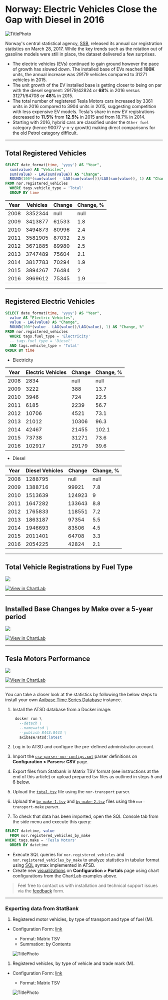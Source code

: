 # Norway: Electric Vehicles Close the Gap with Diesel in 2016

![TitlePhoto](./images/TitlePhoto.png)

Norway's central statistical agency, [SSB](https://www.ssb.no/statistikkbanken/selecttable/hovedtabellHjem.asp?KortNavnWeb=bilreg&CMSSubjectArea=transport-og-reiseliv&PLanguage=1&checked=true), released its annual car registration statistics on March 28, 2017. While the key trends such as the rotation out of gasoline models were still in place, the dataset delivered a few surprises.

* The electric vehicles (EVs) continued to gain ground however the pace of growth has slowed down. The installed base of EVs reached **100K** units, the annual increase was 29179 vehicles compared to 31271 vehicles in 2015.
* The unit growth of the EV installed base is getting closer to being on par with the diesel segment: 29179/42824 or **68%** in 2016 versus 31271/64708 or **48%** in 2015.
* The total number of registered Tesla Motors cars increased by 3361 units in 2016 compared to 3904 units in 2015, suggesting competition with less expensive EV models. Tesla's share in new EV registrations decreased to **11.5%** from **12.5%** in 2015 and from 18.7% in 2014.
* Starting with 2016, hybrid cars are classified under the `Other fuel` category (hence 90077 y-o-y growth) making direct comparisons for the old Petrol category difficult.

---

## Total Registered Vehicles

```sql
SELECT date_format(time, 'yyyy') AS "Year",
  sum(value) AS "Vehicles",
  sum(value) - LAG(sum(value)) AS "Change",
  ROUND(100*(sum(value) - LAG(sum(value)))/LAG(sum(value)), 1) AS "Change, %"
FROM nor.registered_vehicles
  WHERE tags.vehicle_type = 'Total'
  GROUP BY time
```

| Year | Vehicles | Change | Change, % |
|------|----------|--------|-----------|
| 2008 | 3352344  | null   | null      |
| 2009 | 3413877  | 61533  | 1.8       |
| 2010 | 3494873  | 80996  | 2.4       |
| 2011 | 3581905  | 87032  | 2.5       |
| 2012 | 3671885  | 89980  | 2.5       |
| 2013 | 3747489  | 75604  | 2.1       |
| 2014 | 3817783  | 70294  | 1.9       |
| 2015 | 3894267  | 76484  | 2         |
| 2016 | 3969612  | 75345  | 1.9       |

---

## Registered Electric Vehicles

```sql
SELECT date_format(time, 'yyyy') AS "Year",
  value AS "Electric Vehicles",
  value - LAG(value) AS "Change",
  ROUND(100*(value - LAG(value))/LAG(value), 1) AS "Change, %"
FROM nor.registered_vehicles
  WHERE tags.fuel_type = 'Electricity'
  -- tags.fuel_type = 'Diesel'
  AND tags.vehicle_type = 'Total'
ORDER BY time
```

* Electricity

| Year | Electric Vehicles | Change | Change, % |
|------|-------------------|--------|-----------|
| 2008 | 2834              | null   | null      |
| 2009 | 3222              | 388    | 13.7      |
| 2010 | 3946              | 724    | 22.5      |
| 2011 | 6185              | 2239   | 56.7      |
| 2012 | 10706             | 4521   | 73.1      |
| 2013 | 21012             | 10306  | 96.3      |
| 2014 | 42467             | 21455  | 102.1     |
| 2015 | 73738             | 31271  | 73.6      |
| 2016 | 102917            | 29179  | 39.6      |

* Diesel

| Year | Diesel Vehicles | Change | Change, % |
|------|-----------------|--------|-----------|
| 2008 | 1288795         | null   | null      |
| 2009 | 1388716         | 99921  | 7.8       |
| 2010 | 1513639         | 124923 | 9         |
| 2011 | 1647282         | 133643 | 8.8       |
| 2012 | 1765833         | 118551 | 7.2       |
| 2013 | 1863187         | 97354  | 5.5       |
| 2014 | 1946693         | 83506  | 4.5       |
| 2015 | 2011401         | 64708  | 3.3       |
| 2016 | 2054225         | 42824  | 2.1       |

---

## Total Vehicle Registrations by Fuel Type

![](./images/chart-total.png)

[![View in ChartLab](./images/button.png)](https://apps.axibase.com/chartlab/bbc5e671/5/#fullscreen)

---

## Installed Base Changes by Make over a 5-year period

![](./images/chart-winner-losers.png)

[![View in ChartLab](./images/button.png)](https://apps.axibase.com/chartlab/bbc5e671/6/#fullscreen)

---

## Tesla Motors Performance

![](./images/chart-tesla.png)

[![View in ChartLab](./images/button.png)](https://apps.axibase.com/chartlab/bbc5e671/7/#fullscreen)

---

You can take a closer
look at the statistics by following the below steps to install your own [Axibase Time Series Database](https://axibase.com/docs/atsd/) instance.

1. Install the ATSD database from a Docker image:

   ```sql
    docker run \
      --detach \
      --name=atsd \
      --publish 8443:8443 \
      axibase/atsd:latest
   ```

2. Log in to ATSD and configure the pre-defined administrator account.
3. Import the [`csv-parser-nor-configs.xml`](resources/csv-parser-nor-configs.xml) parser definitions on **Configuration > Parsers: CSV** page.
4. Export files from Statbank in Matrix TSV format (see instructions at the end of this article) or upload prepared tsv files as outlined in steps 5 and 6 below.
5. Upload the [`total.tsv`](resources/total.tsv) file using the `nor-transport` parser.
6. Upload the [`by-make-1.tsv`](resources/by-make-1.tsv) and [`by-make-2.tsv`](resources/by-make-2.tsv) files using the `nor-transport-make` parser.
7. To check that data has been imported, open the SQL Console tab from the side menu and execute this query:

  ```sql
  SELECT datetime, value
    FROM nor.registered_vehicles_by_make
  WHERE tags.make = 'Tesla Motors'
    ORDER BY datetime
  ```

* Execute SQL queries for `nor.registered_vehicles` and `nor.registered_vehicles_by_make` to analyze statistics in tabular format using [SQL](https://axibase.com/docs/atsd/sql/) syntax implemented in ATSD.
* Create new [visualizations](https://axibase.com/products/axibase-time-series-database/visualization/) on **Configuration > Portals** page using chart configurations from the ChartLab examples above.

> Feel free to contact us with installation and technical support issues via the [feedback](https://axibase.com/feedback/) form.

---

### Exporting data from StatBank

1. Registered motor vehicles, by type of transport and type of fuel (M).
* Configuration Form: [link](https://www.ssb.no/statistikkbanken/selectvarval/Define.asp?subjectcode=&ProductId=&MainTable=RegKjoretoy2&nvl=&PLanguage=1&nyTmpVar=true&CMSSubjectArea=transport-og-reiseliv&KortNavnWeb=bilreg&StatVariant=&checked=true)
  * Format: Matrix TSV
  * Summation: by Contents

  ![TitlePhoto](./images/table-total.png)

1. Registered vehicles, by type of vehicle and trade mark (M).

* Configuration Form: [link](https://www.ssb.no/statistikkbanken/selectvarval/Define.asp?subjectcode=&ProductId=&MainTable=RegKjoretoy&nvl=&PLanguage=1&nyTmpVar=true&CMSSubjectArea=transport-og-reiseliv&KortNavnWeb=bilreg&StatVariant=&checked=true)
  * Format: Matrix TSV

  ![TitlePhoto](./images/table-by-make.png)